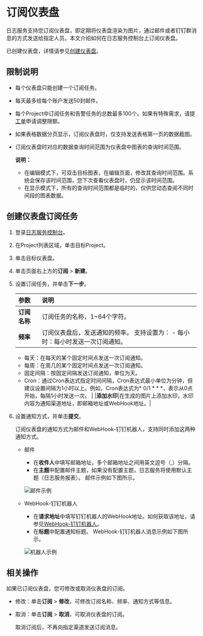 # 订阅仪表盘

日志服务支持您订阅仪表盘，即定期将仪表盘渲染为图片，通过邮件或者钉钉群消息的方式发送给指定人员。本文介绍如何在日志服务控制台上订阅仪表盘。

已创建仪表盘，详情请参见[创建仪表盘](/cn.zh-CN/可视化/创建仪表盘.md)。

## 限制说明

-   每个仪表盘只能创建一个订阅任务。
-   每天最多给每个账户发送50封邮件。
-   每个Project中订阅任务和告警任务的总数最多100个。如果有特殊需求，请提[工单](https://selfservice.console.aliyun.com/ticket/category/sls/today)申请调整限额。
-   如果表格数据分页显示，订阅仪表盘时，仅支持发送表格第一页的数据截图。
-   订阅仪表盘时对应的数据查询时间范围为仪表盘中图表的查询时间范围。

    **说明：**

    -   在编辑模式下，可双击目标图表，在编辑页面，修改其查询时间范围。系统会保存该时间范围，您下次查看仪表盘时，仍显示该时间范围。
    -   在显示模式下，所有的查询时间范围都是临时的，仅供您动态查阅不同时间段的图表数据。

## 创建仪表盘订阅任务

1.  登录[日志服务控制台](https://sls.console.aliyun.com)。

2.  在Project列表区域，单击目标Project。

3.  单击目标仪表盘。

4.  单击页面右上方的**订阅** \> **新建**。

5.  设置订阅任务，并单击**下一步**。

    |参数|说明|
    |:-|:-|
    |**订阅名称**|订阅任务的名称，1~64个字符。|
    |**频率**|订阅仪表盘后，发送通知的频率。 支持设置为：     -   每小时：每小时发送一次订阅通知。
    -   每天：在每天的某个固定时间点发送一次订阅通知。
    -   每周：在周几的某个固定时间点发送一次订阅通知。
    -   固定间隔：按固定间隔发送订阅通知，单位为天。
    -   Cron：通过Cron表达式指定时间间隔，Cron表达式最小单位为分钟，但建议设置间隔为1小时以上。例如，Cron表达式为\* 0/1 \* \* \*，表示从0点开始，每隔1小时发送一次。 |
    |**添加水印**|在生成的图片上添加水印，水印内容为通知渠道地址，即邮箱地址或WebHook地址。|

6.  设置通知方式，并单击**提交**。

    订阅仪表盘的通知方式为邮件和WebHook-钉钉机器人，支持同时添加这两种通知方式。

    -   邮件

        -   在**收件人**中填写邮箱地址，多个邮箱地址之间用英文逗号（,）分隔。
        -   在**主题**中配置邮件主题，如果没有配置主题，日志服务将使用默认主题（日志服务报表）。
        邮件示例如下图所示。

        ![邮件示例](https://static-aliyun-doc.oss-accelerate.aliyuncs.com/assets/img/zh-CN/4832966951/p39001.png)

    -   WebHook-钉钉机器人

        -   在**请求地址**中填写钉钉机器人的WebHook地址。如何获取该地址，请参见[WebHook-钉钉机器人](/cn.zh-CN/告警/告警（旧版）/通知方式.md)。
        -   在**标题**中配置通知标题。
        WebHook-钉钉机器人消息示例如下图所示。

        ![机器人示例](https://static-aliyun-doc.oss-accelerate.aliyuncs.com/assets/img/zh-CN/5832966951/p39003.png)


## 相关操作

如果已订阅仪表盘，您可修改或取消仪表盘的订阅。

-   修改：单击**订阅** \> **修改**，可修改订阅名称、频率、通知方式等信息。
-   取消：单击**订阅** \> **取消**，可取消仪表盘的订阅。

    取消订阅后，不再向指定渠道发送订阅消息。


